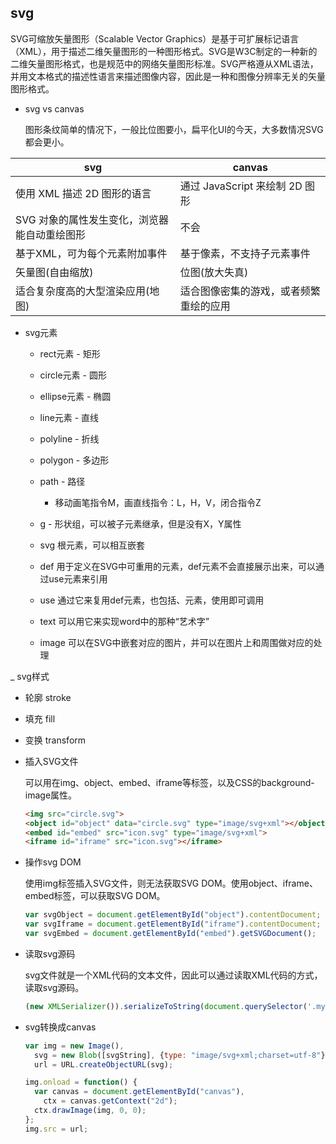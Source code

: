 ## svg

  SVG可缩放矢量图形（Scalable Vector Graphics）是基于可扩展标记语言（XML），用于描述二维矢量图形的一种图形格式。SVG是W3C制定的一种新的二维矢量图形格式，也是规范中的网络矢量图形标准。SVG严格遵从XML语法，并用文本格式的描述性语言来描述图像内容，因此是一种和图像分辨率无关的矢量图形格式。

  - svg vs canvas

    图形条纹简单的情况下，一般比位图要小，扁平化UI的今天，大多数情况SVG都会更小。

  | svg | canvas |  
  | --- | ------ |  
  | 使用 XML 描述 2D 图形的语言 | 通过 JavaScript 来绘制 2D 图形 |  
  | SVG 对象的属性发生变化，浏览器能自动重绘图形 | 不会 |  
  | 基于XML，可为每个元素附加事件 | 基于像素，不支持子元素事件 |  
  | 矢量图(自由缩放) | 位图(放大失真) |  
  | 适合复杂度高的大型渲染应用(地图) | 适合图像密集的游戏，或者频繁重绘的应用 |

- svg元素

  * rect元素 - 矩形
  * circle元素 - 圆形
  * ellipse元素 - 椭圆
  * line元素 - 直线
  * polyline - 折线
  * polygon - 多边形
  * path - 路径
    + 移动画笔指令M，画直线指令：L，H，V，闭合指令Z

  * g - 形状组，可以被子元素继承，但是没有X，Y属性
  * svg 根元素，可以相互嵌套
  * def 用于定义在SVG中可重用的元素，def元素不会直接展示出来，可以通过use元素来引用
  * use 通过它来复用def元素，也包括<g>、<symbol>元素，使用<use xlink: href="#id"/>即可调用
  * text 可以用它来实现word中的那种“艺术字”
  * image 可以在SVG中嵌套对应的图片，并可以在图片上和周围做对应的处理

_ svg样式

  * 轮廓 stroke

  * 填充 fill

  * 变换 transform

* 插入SVG文件

  可以用在img、object、embed、iframe等标签，以及CSS的background-image属性。

  ```html
  <img src="circle.svg">
  <object id="object" data="circle.svg" type="image/svg+xml"></object>
  <embed id="embed" src="icon.svg" type="image/svg+xml">
  <iframe id="iframe" src="icon.svg"></iframe>
  ```

* 操作svg DOM

  使用img标签插入SVG文件，则无法获取SVG DOM。使用object、iframe、embed标签，可以获取SVG DOM。

  ```js
  var svgObject = document.getElementById("object").contentDocument;
  var svgIframe = document.getElementById("iframe").contentDocument;
  var svgEmbed = document.getElementById("embed").getSVGDocument();
  ```

* 读取svg源码

  svg文件就是一个XML代码的文本文件，因此可以通过读取XML代码的方式，读取svg源码。

  ```js
  (new XMLSerializer()).serializeToString(document.querySelector('.mysvg'));
  ```

* svg转换成canvas

  ```js
  var img = new Image(),
    svg = new Blob([svgString], {type: "image/svg+xml;charset=utf-8"}),
    url = URL.createObjectURL(svg);

  img.onload = function() {
  	var canvas = document.getElementById("canvas"),
  	  ctx = canvas.getContext("2d");
    ctx.drawImage(img, 0, 0);
  };
  img.src = url;
  ```
